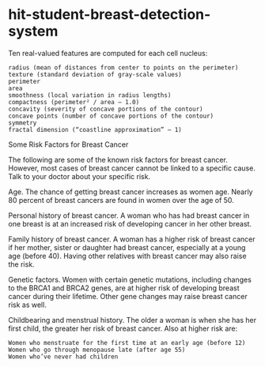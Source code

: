 # hit-student-breast-detection-system

Ten real-valued features are computed for each cell nucleus:

    radius (mean of distances from center to points on the perimeter)
    texture (standard deviation of gray-scale values)
    perimeter
    area
    smoothness (local variation in radius lengths)
    compactness (perimeter² / area — 1.0)
    concavity (severity of concave portions of the contour)
    concave points (number of concave portions of the contour)
    symmetry
    fractal dimension (“coastline approximation” — 1)




Some Risk Factors for Breast Cancer

The following are some of the known risk factors for breast cancer. However, most cases of breast cancer cannot be linked to a specific cause. Talk to your doctor about your specific risk.

Age. The chance of getting breast cancer increases as women age. Nearly 80 percent of breast cancers are found in women over the age of 50.

Personal history of breast cancer. A woman who has had breast cancer in one breast is at an increased risk of developing cancer in her other breast.

Family history of breast cancer. A woman has a higher risk of breast cancer if her mother, sister or daughter had breast cancer, especially at a young age (before 40). Having other relatives with breast cancer may also raise the risk.

Genetic factors. Women with certain genetic mutations, including changes to the BRCA1 and BRCA2 genes, are at higher risk of developing breast cancer during their lifetime. Other gene changes may raise breast cancer risk as well.

Childbearing and menstrual history. The older a woman is when she has her first child, the greater her risk of breast cancer. Also at higher risk are:

    Women who menstruate for the first time at an early age (before 12)
    Women who go through menopause late (after age 55)
    Women who’ve never had children